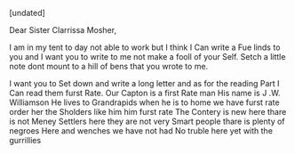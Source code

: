 [undated]

Dear Sister Clarrissa Mosher,

I am in my tent to day not able to work but I think I Can write a Fue linds to you and I want you to write to me not make a fooll of your Self. Setch a little note dont mount to a hill of bens that you wrote to me. 

I want you to Set down and write a long letter and as for the reading Part I Can read them furst Rate. Our Capton is a first Rate man  His name is J .W. Williamson  He lives to Grandrapids when he is to home we have furst rate order her the Sholders like him him furst rate  The Contery is new here thare is not Meney Settlers here they are not very Smart people thare is plenty of negroes Here and wenches we have not had No truble here yet with the gurrillies